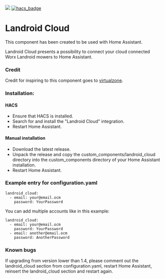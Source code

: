 [![](https://img.shields.io/github/release/mtrab/landroid_cloud/all.svg?style=plastic)](https://github.com/mtrab/landroid_cloud/releases)
[![hacs_badge](https://img.shields.io/badge/HACS-Default-orange.svg?style=plastic)](https://github.com/custom-components/hacs)

# Landroid Cloud

This component has been created to be used with Home Assistant.

Landroid Cloud presents a possibility to connect your cloud connected Worx Landroid mowers to Home Assistant.

### Credit

Credit for inspiring to this component goes to [virtualzone](https://github.com/virtualzone).

### Installation:

#### HACS

- Ensure that HACS is installed.
- Search for and install the "Landroid Cloud" integration.
- Restart Home Assistant.

#### Manual installation

- Download the latest release.
- Unpack the release and copy the custom_components/landroid_cloud directory into the custom_components directory of your Home Assistant installation.
- Restart Home Assistant.

### Example entry for configuration.yaml

```
landroid_cloud:
  - email: your@email.ocm
    password: YourPassword
```

You can add multiple accounts like in this example:

```
landroid_cloud:
  - email: your@email.ocm
    password: YourPassword
  - email: another@email.ocm
    password: AnotherPassword
```

### Known bugs

If upgrading from version lower than 1.4, please comment out the landroid_cloud section from configuration.yaml, restart Home Assistant, reinsert the landroid_cloud section and restart again.


